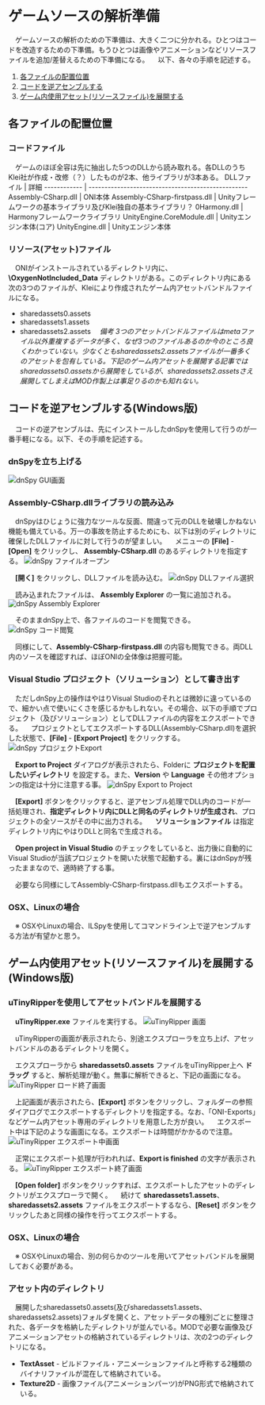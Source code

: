 # ゲームソースの解析準備
　ゲームソースの解析のための下準備は、大きく二つに分かれる。ひとつはコードを改造するための下準備。もうひとつは画像やアニメーションなどリソースファイルを追加/差替えるための下準備になる。
　以下、各々の手順を記述する。
1. [各ファイルの配置位置](#files)
1. [コードを逆アセンブルする](#disassemble_code_for_win)
1. [ゲーム内使用アセット(リソースファイル)を展開する](#unpack_assets)

<a name="files"></a>
## 各ファイルの配置位置
### コードファイル
　ゲームのほぼ全容は先に抽出した5つのDLLから読み取れる。各DLLのうちKlei社が作成・改修（？）したものが2本、他ライブラリが3本ある。
DLLファイル | 詳細
------------ | --------------------------------------------------
Assembly-CSharp.dll | ONI本体
Assembly-CSharp-firstpass.dll | Unityフレームワークの基本ライブラリ及びKlei独自の基本ライブラリ？
0Harmony.dll | Harmonyフレームワークライブラリ
UnityEngine.CoreModule.dll | Unityエンジン本体(コア)
UnityEngine.dll | Unityエンジン本体

### リソース(アセット)ファイル
　ONIがインストールされているディレクトリ内に、 **\OxygenNotIncluded_Data** ディレクトリがある。このディレクトリ内にある次の3つのファイルが、Kleiにより作成されたゲーム内アセットバンドルファイルになる。
- sharedassets0.assets
- sharedassets1.assets
- sharedassets2.assets
　*備考 3つのアセットバンドルファイルはmetaファイル以外重複するデータが多く、なぜ3つのファイルあるのか今のところ良くわかっていない。少なくともsharedassets2.assetsファイルが一番多くのアセットを包有している。下記のゲーム内アセットを展開する記事ではsharedassets0.assetsから展開をしているが、sharedassets2.assetsさえ展開してしまえばMOD作製上は事足りるのかも知れない。*

<a name="disassemble_code_for_win"></a>
## コードを逆アセンブルする(Windows版)
　コードの逆アセンブルは、先にインストールしたdnSpyを使用して行うのが一番手軽になる。以下、その手順を記述する。
### dnSpyを立ち上げる
![dnSpy GUI画面](pic/ags_dn_spy1.png)

### Assembly-CSharp.dllライブラリの読み込み
　dnSpyはひじょうに強力なツールな反面、間違って元のDLLを破壊しかねない機能も備えている。万一の事故を防止するためにも、以下は別のディレクトリに確保したDLLファイルに対して行うのが望ましい。
　メニューの **[File]** - **[Open]** をクリックし、 **Assembly-CSharp.dll** のあるディレクトリを指定する。
![dnSpy ファイルオープン](pic/ags_dn_spy2.png)

　**[開く]** をクリックし、DLLファイルを読み込む。
![dnSpy DLLファイル選択](pic/ags_dn_spy3.png)

　読み込まれたファイルは、 **Assembly Explorer** の一覧に追加される。
![dnSpy Assembly Explorer](pic/ags_dn_spy4.png)

　そのままdnSpy上で、各ファイルのコードを閲覧できる。
![dnSpy コード閲覧](pic/ags_dn_spy5.png)

　同様にして、**Assembly-CSharp-firstpass.dll** の内容も閲覧できる。両DLL内のソースを確認すれば、ほぼONIの全体像は把握可能。

### Visual Studio プロジェクト（ソリューション）として書き出す
　ただしdnSpy上の操作はやはりVisual Studioのそれとは微妙に違っているので、細かい点で使いにくさを感じるかもしれない。その場合、以下の手順でプロジェクト（及びソリューション）としてDLLファイルの内容をエクスポートできる。
　プロジェクトとしてエクスポートするDLL(Assembly-CSharp.dll)を選択した状態で、**[File]** - **[Export Project]** をクリックする。
![dnSpy プロジェクトExport](pic/ags_dn_spy6.png)

　**Export to Project** ダイアログが表示されたら、Folderに **プロジェクトを配置したいディレクトリ** を設定する。また、**Version** や **Language** その他オプションの指定は十分に注意する事。
![dnSpy Export to Project](pic/ags_dn_spy7.png)

　**[Export]** ボタンをクリックすると、逆アセンブル処理でDLL内のコードが一括処理され、**指定ディレクトリ内にDLLと同名のディレクトリが生成され**、プロジェクトの全ソースがその中に出力される。
　**ソリューションファイル** は指定ディレクトリ内にやはりDLLと同名で生成される。

　**Open project in Visual Studio** のチェックをしていると、出力後に自動的にVisual Studioが当該プロジェクトを開いた状態で起動する。裏にはdnSpyが残ったままなので、適時終了する事。

　必要なら同様にしてAssembly-CSharp-firstpass.dllもエクスポートする。

### OSX、Linuxの場合
　※ OSXやLinuxの場合、ILSpyを使用してコマンドライン上で逆アセンブルする方法が有望かと思う。

<a name="unpack_assets"></a>
## ゲーム内使用アセット(リソースファイル)を展開する(Windows版)

### uTinyRipperを使用してアセットバンドルを展開する
　**uTinyRipper.exe** ファイルを実行する。
![uTinyRipper 画面](pics/ags_u_tiny_ripper1.png)

　uTinyRipperの画面が表示されたら、別途エクスプローラを立ち上げ、アセットバンドルのあるディレクトリを開く。

　エクスプローラから **sharedassets0.assets** ファイルをuTinyRipper上へ **ドラッグ** すると、解析処理が動く。無事に解析できると、下記の画面になる。
![uTinyRipper ロード終了画面](pics/ags_u_tiny_ripper2.png)

　上記画面が表示されたら、**[Export]** ボタンをクリックし、フォルダーの参照ダイアログでエクスポートするディレクトリを指定する。なお、「ONI-Exports」などゲーム内アセット専用のディレクトリを用意した方が良い。
　エクスポート中は下記のような画面になる。エクスポートは時間がかかるので注意。
![uTinyRipper エクスポート中画面](pics/ags_u_tiny_ripper3.png)

　正常にエクスポート処理が行われれば、**Export is finished** の文字が表示される。
![uTinyRipper エクスポート終了画面](pics/ags_u_tiny_ripper4.png)

　**[Open folder]** ボタンをクリックすれば、エクスポートしたアセットのディレクトリがエクスプローラで開く。
　続けて **sharedassets1.assets**、**sharedassets2.assets** ファイルをエクスポートするなら、**[Reset]** ボタンをクリックしたあと同様の操作を行ってエクスポートする。

### OSX、Linuxの場合
　※ OSXやLinuxの場合、別の何らかのツールを用いてアセットバンドルを展開しておく必要がある。

### アセット内のディレクトリ
　展開したsharedassets0.assets(及びsharedassets1.assets、sharedassets2.assets)フォルダを開くと、アセットデータの種別ごとに整理された、各データを格納したディレクトリが並んでいる。MODで必要な画像及びアニメーションアセットの格納されているディレクトリは、次の2つのディレクトリになる。
- **TextAsset** - ビルドファイル・アニメーションファイルと呼称する2種類のバイナリファイルが混在して格納されている。
- **Texture2D** - 画像ファイル(アニメーションパーツ)がPNG形式で格納されている。
